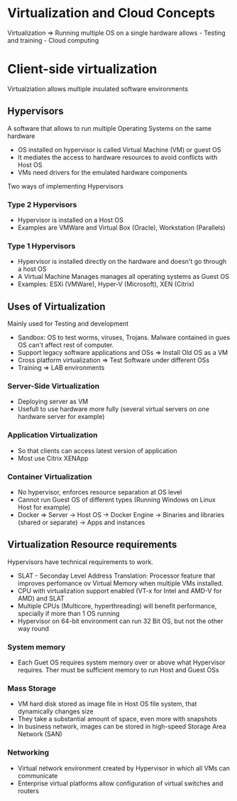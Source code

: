 # Virtualization and Cloud Concepts

Virtualization => Running multiple OS on a single hardware allows
    - Testing and training
    - Cloud computing

# Client-side virtualization

Virtualziation allows multiple insulated software environments

## Hypervisors

A software that allows to run multiple Operating Systems on the same hardware
- OS installed on hypervisor is called Virtual Machine (VM) or guest OS
- It mediates the access to hardware resources to avoid conflicts with Host OS
- VMs need drivers for the emulated hardware components

Two ways of implementing Hypervisors

### Type 2 Hypervisors
- Hypervisor is installed on a Host OS
- Examples are VMWare and Virtual Box (Oracle), Workstation (Parallels) 

### Type 1 Hypervisors
- Hypervisor is installed directly on the hardware and doesn't go through a host OS
- A Virtual Machine Manages manages all operating systems as Guest OS
- Examples: ESXi (VMWare), Hyper-V (Microsoft), XEN (Citrix)

## Uses of Virtualization
Mainly used for Testing and development
- Sandbox: OS to test worms, viruses, Trojans. Malware contained in gues OS can't affect rest of computer.
- Support legacy software applications and OSs => Install Old OS as a VM
- Cross platform virtualization => Test Software under different OSs
- Training => LAB environments

### Server-Side Virtualization
- Deploying server as VM
- Usefull to use hardware more fully (several virtual servers on one hardware server for example)

### Application Virtualization
- So that clients can access latest version of application
- Most use Citrix XENApp

### Container Virtualization
- No hypervisor, enforces resource separation at OS level
- Cannot run Guest OS of different types (Running Windows on Linux Host for example)
- Docker => Server -> Host OS -> Docker Engine -> Binaries and libraries (shared or separate) -> Apps and instances

## Virtualization Resource requirements

Hypervisors have technical requirements to work.
- SLAT - Seconday Level Address Translation: Processor feature that improves perfomance ov Virtual Memory when multiple VMs installed.
- CPU with virtualization support enabled (VT-x for Intel and AMD-V for AMD) and SLAT
- Multiple CPUs (Multicore, hyperthreading) will benefit performance, specially if more than 1 OS running
- Hypervisor on 64-bit environment can run 32 Bit OS, but not the other way round

### System memory
- Each Guet OS requires system memory over or above what Hypervisor requires. Ther must be sufficient memory to run Host and Guest OSs

### Mass Storage
- VM hard disk stored as image file in Host OS file system, that dynamically changes size
- They take a substantial amount of space, even more with snapshots
- In business network, images can be stored in high-speed Storage Area Network (SAN)

### Networking
- Virtual network environment created by Hypervisor in which all VMs can communicate
- Enterprise virtual platforms allow configuration of virtual switches and routers
